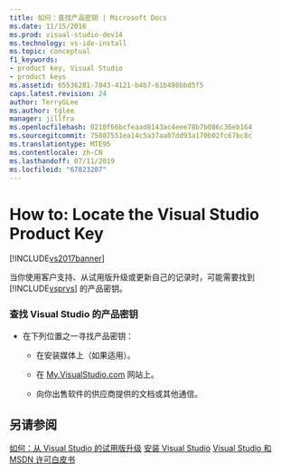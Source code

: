 ```yaml
---
title: 如何：查找产品密钥 | Microsoft Docs
ms.date: 11/15/2016
ms.prod: visual-studio-dev14
ms.technology: vs-ide-install
ms.topic: conceptual
f1_keywords:
- product key, Visual Studio
- product keys
ms.assetid: 65536281-7843-4121-b4b7-61b498bbd5f5
caps.latest.revision: 24
author: TerryGLee
ms.author: tglee
manager: jillfra
ms.openlocfilehash: 0210f66bcfeaad8143ac4eee78b7b086c36eb164
ms.sourcegitcommit: 75807551ea14c5a37aa07dd93a170b02fc67bc8c
ms.translationtype: MTE95
ms.contentlocale: zh-CN
ms.lasthandoff: 07/11/2019
ms.locfileid: "67823207"
---
```

# <a name="how-to-locate-the-visual-studio-product-key"></a>How to: Locate the Visual Studio Product Key
[!INCLUDE[vs2017banner](../includes/vs2017banner.md)]

当你使用客户支持、从试用版升级或更新自己的记录时，可能需要找到 [!INCLUDE[vsprvs](../includes/vsprvs-md.md)] 的产品密钥。

### <a name="to-find-the-product-key-for-visual-studio"></a>查找 Visual Studio 的产品密钥

- 在下列位置之一寻找产品密钥：

  - 在安装媒体上（如果适用）。

  - 在 [My.VisualStudio.com](https://my.visualstudio.com/productkeys) 网站上。

  - 向你出售软件的供应商提供的文档或其他通信。

## <a name="see-also"></a>另请参阅
 [如何：从 Visual Studio 的试用版升级](../install/how-to-upgrade-from-a-trial-edition-of-visual-studio.md) [安装 Visual Studio](../install/install-visual-studio-2015.md) [Visual Studio 和 MSDN 许可白皮书](http://go.microsoft.com/fwlink/?LinkId=191417)
